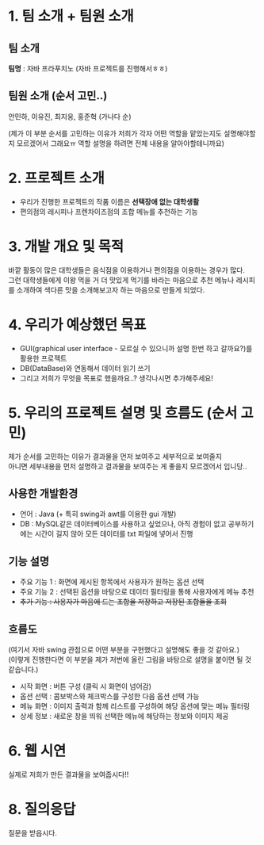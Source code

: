 # 1. 팀 소개 + 팀원 소개

## 팀 소개
__팀명__ : 자바 프라푸치노 (자바 프로젝트를 진행해서ㅎㅎ)
## 팀원 소개 (순서 고민..)
안민하, 이유진, 최지웅, 홍준혁 (가나다 순)

(제가 이 부분 순서를 고민하는 이유가 저희가 각자 어떤 역할을 맡았는지도 설명해야할지 모르겠어서 그래요ㅠ 역할 설명을 하려면 전체 내용을 알아야할테니까요)


# 2. 프로젝트 소개
- 우리가 진행한 프로젝트의 작품 이름은 __선택장애 없는 대학생활__
- 편의점의 레시피나 프렌차이즈점의 조합 메뉴를 추천하는 기능

# 3. 개발 개요 및 목적
바깥 활동이 많은 대학생들은 음식점을 이용하거나 편의점을 이용하는 경우가 많다. \
그런 대학생들에게 이왕 먹을 거 더 맛있게 먹기를 바라는 마음으로 추천 메뉴나 레시피를 소개하여 색다른 맛을 소개해보고자 하는 마음으로 만들게 되었다.


# 4. 우리가 예상했던 목표
- GUI(graphical user interface - 모르실 수 있으니까 설명 한번 하고 갈까요?)를 활용한 프로젝트
- DB(DataBase)와 연동해서 데이터 읽기 쓰기
- 그리고 저희가 무엇을 목표로 했을까요..? 생각나시면 추가해주세요!


# 5. 우리의 프로젝트 설명 및 흐름도 (순서 고민)
제가 순서를 고민하는 이유가 결과물을 먼저 보여주고 세부적으로 보여줄지\
아니면 세부내용을 먼저 설명하고 결과물을 보여주는 게 좋을지 모르겠어서 입니당..
## 사용한 개발환경
- 언어 : Java (+ 특히 swing과 awt를 이용한 gui 개발)
- DB : MySQL같은 데이터베이스를 사용하고 싶었으나, 아직 경험이 없고 공부하기에는 시간이 길지 않아 모든 데이터를 txt 파일에 넣어서 진행

## 기능 설명
- 주요 기능 1 : 화면에 제시된 항목에서 사용자가 원하는 옵션 선택
- 주요 기능 2 : 선택된 옵션을 바탕으로 데이터 필터링을 통해 사용자에게 메뉴 추천
- ~~추가 기능 : 사용자가 마음에 드는 조합을 저장하고 저장된 조합들을 조회~~

## 흐름도
(여기서 자바 swing 관점으로 어떤 부분을 구현했다고 설명해도 좋을 것 같아요.)\
(이렇게 진행한다면 이 부분을 제가 저번에 올린 그림을 바탕으로 설명을 붙이면 될 것 같습니다.)
- 시작 화면 : 버튼 구성 (클릭 시 화면이 넘어감)
- 옵션 선택 : 콤보박스와 체크박스를 구성한 다음 옵션 선택 가능
- 메뉴 화면 : 이미지 출력과 함께 리스트를 구성하여 해당 옵션에 맞는 메뉴 필터링
- 상세 정보 : 새로운 창을 띄워 선택한 메뉴에 해당하는 정보와 이미지 제공 


# 6. 웹 시연
실제로 저희가 만든 결과물을 보여줍시다!!


# 8. 질의응답
질문을 받읍시다.